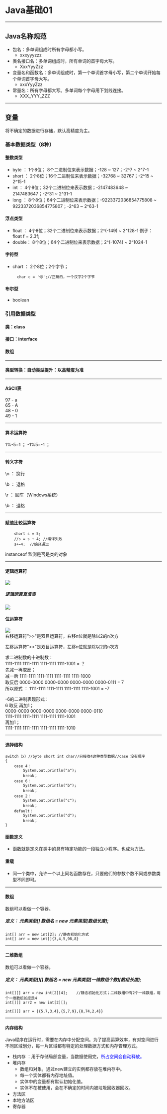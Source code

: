 # Java基础01  
<hr>  

## Java名称规范  
* 包名：多单词组成时所有字母都小写。
	* xxxyyyzzz
* 类名接口名：多单词组成时，所有单词的首字母大写。
	* XxxYyyZzz
* 变量名和函数名：多单词组成时，第一个单词首字母小写，第二个单词开始每个单词首字母大写。  
	* xxxYyyZzz
* 常量名：所有字母都大写。多单词每个字母用下划线连接。
	* XXX\_YYY\_ZZZ

<hr>  

## 变量   

将不确定的数据进行存储，默认高精度为主。  

### 基本数据类型（8种）   
  
#### 整数类型
* byte ：  1个8位； 8个二进制位来表示数据；-128 ~ 127；-2^7 ~ 2^7-1
* short ： 2个8位；16个二进制位来表示数据；-32768 ~ 32767；-2^15 ~ 2^15-1
* int ：   4个8位；32个二进制位来表示数据；-2147483648 ~ 2147483647；-2^31 ~ 2^31-1
* long ：  8个8位；64个二进制位来表示数据；-9223372036854775808 ~ 9223372036854775807；-2^63 ~ 2^63-1

#### 浮点类型
* float ： 4个8位；32个二进制位来表示数据；2^(-149) ~ 2^128-1		例子：float f = 2.3f;
* double： 8个8位；64个二进制位来表示数据；2^(-1074) ~ 2^1024-1

#### 字符型
* chart ： 2个8位；2个字节；  

		char c = '你';//正确的，一个汉字2个字节

#### 布尔型
* boolean
  
### 引用数据类型  
#### 类：class
#### 接口：interface
#### 数组  
<hr>  

#### 类型转换：自动类型提升：以高精度为准
<hr>  

#### ASCII表  
97 - a  
65 - A  
48 - 0  
49 - 1  
<hr>  

#### 算术运算符  
1%-5=1 ； -1%5=-1 ；  
<hr>  

#### 转义字符  
\n ： 换行  

\b ： 退格  

\r ： 回车（Windows系统）  

\b ： 退格    

<hr>  

#### 赋值比较运算符  

		short s = 5;
		//s = s + 4; //编译失败
		s+=4;  //编译通过 
instanceof 监测是否是类的对象
<hr>  

#### 逻辑运算符  

![](https://i.imgur.com/I8S6EoE.jpg)   

##### 逻辑运算真值表  

![](https://i.imgur.com/AVWzhZW.jpg)  

#### 位运算符  

![](https://i.imgur.com/Hd4VoJx.png)  
右移运算符">>"是双目运算符，右移n位就是除以2的n次方  
  
左移运算符"<<"是双目运算符，左移n位就是除以2的n次方


求二进制数的十进制数：  
1111-1111 1111-1111 1111-1111 1111-1001  = ？  
先减一再取反；  
减一后  1111-1111 1111-1111 1111-1111 1111-1000  
取反后  0000-0000 0000-0000 0000-0000 0000-0111 = 7  
所以原式 ：  1111-1111 1111-1111 1111-1111 1111-1001 = -7  

-6的二进制表现形式：  
6 取反 再加1；  
0000-0000 0000-0000 0000-0000 0000-0110  
1111-1111 1111-1111 1111-1111 1111-1001  
再加1；  
1111-1111 1111-1111 1111-1111 1111-1010  

<hr>  
  
#### 选择结构  
	switch（x）//byte short int char//只接收4这种类型数据//case 没有顺序
	{
		case 4：
			System.out.println("a");
			break；
		case 6：
			System.out.println("b");
			break；
		case 2：
			System.out.println("c");
			break；
		default：
			System.out.println("d");
			break；
	}  
 
#### 函数定义  

* 函数就是定义在类中的具有特定功能的一段独立小程序。也成为方法。  

#### 重载  

* 同一个类中，允许一个以上同名函数存在，只要他们的参数个数不同或参数类型不同即可。  
<hr>  
  
#### 数组  
数组可以看做一个容器。  

##### 定义： 元素类型[] 数组名 = new 元素类型[数组长度];  

	int[] arr = new int[2];	//静态初始化方式
	int[] arr = new int[]{3,4,5,98,8}

<hr>  

#### 二维数组  
数组可以看做一个容器。  

##### 定义： 元素类型[][] 数组名 = new 元素类型[一维数组个数][数组长度];  

	int[][] arr = new int[2][4];	//静态初始化方式；二维数组中有2个一维数组，每个一维数组长度是4
	int[][] arr2 = new int[2][];

	int[][] arr = {{5,7,3,4},{5,7,9},{8,74,2,4}}

<hr>  
  
#### 内存结构  
Java程序在运行时，需要在内存中分配空间。为了提高运算效率，有对空间进行不同区域划分，每一片区域都有特定的处理数据方式和内存管理方式。  

* 栈内存 ：用于存储局部变量，当数据使用完，<font color = "0000FF">所占空间会自动释放。</font>  
* 堆内存 
	* 数组和对象，通过new建立的实例都存放在堆内存中。
	* 每一个实体都有内存地址值。
	* 实体中的变量都有默认初始化值。
	* 实体不在被使用，会在不确定的时间内被垃圾回收器回收。
* 方法区
* 本地方法区
* 寄存器  
  
